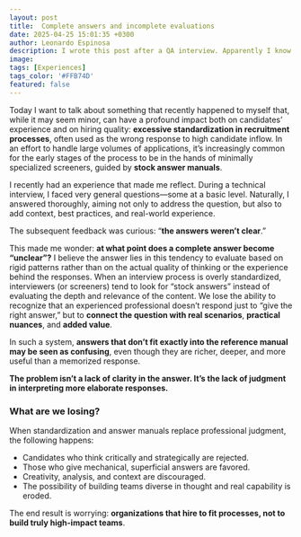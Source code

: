 ```yaml
---
layout: post
title:  Complete answers and incomplete evaluations
date: 2025-04-25 15:01:35 +0300
author: Leonardo Espinosa
description: I wrote this post after a QA interview. Apparently I know nothing about the subject.
image:
tags: [Experiences]
tags_color: '#FFB74D'
featured: false
---
```


Today I want to talk about something that recently happened to myself that, while it may seem minor, can have a profound impact both on candidates’ experience and on hiring quality: **excessive standardization in recruitment processes**, often used as the wrong response to high candidate inflow. In an effort to handle large volumes of applications, it’s increasingly common for the early stages of the process to be in the hands of minimally specialized screeners, guided by **stock answer manuals**.

I recently had an experience that made me reflect. During a technical interview, I faced very general questions—some at a basic level. Naturally, I answered thoroughly, aiming not only to address the question, but also to add context, best practices, and real-world experience.

The subsequent feedback was curious: “**the answers weren’t clear**.”

This made me wonder: **at what point does a complete answer become “unclear”?**
I believe the answer lies in this tendency to evaluate based on rigid patterns rather than on the actual quality of thinking or the experience behind the responses. When an interview process is overly standardized, interviewers (or screeners) tend to look for “stock answers” instead of evaluating the depth and relevance of the content. We lose the ability to recognize that an experienced professional doesn’t respond just to “give the right answer,” but to **connect the question with real scenarios**, **practical nuances**, and **added value**.

In such a system, **answers that don’t fit exactly into the reference manual may be seen as confusing**, even though they are richer, deeper, and more useful than a memorized response.

**The problem isn’t a lack of clarity in the answer.
It’s the lack of judgment in interpreting more elaborate responses.**

### What are we losing?

When standardization and answer manuals replace professional judgment, the following happens:

* Candidates who think critically and strategically are rejected.
* Those who give mechanical, superficial answers are favored.
* Creativity, analysis, and context are discouraged.
* The possibility of building teams diverse in thought and real capability is eroded.

The end result is worrying: **organizations that hire to fit processes, not to build truly high-impact teams**.


